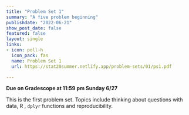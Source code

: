 ```yaml
---
title: "Problem Set 1"
summary: "A five problem beginning"
publishdate: "2022-06-21"
show_post_date: false
featured: false
layout: single
links:
- icon: poll-h
  icon_pack: fas
  name: Problem Set 1
  url: https://stat20summer.netlify.app/problem-sets/01/ps1.pdf

---
```


**Due on Gradescope at 11:59 pm Sunday 6/27**

This is the first problem set. Topics include thinking about questions with data, R , `dplyr` functions and reproducibility. 
